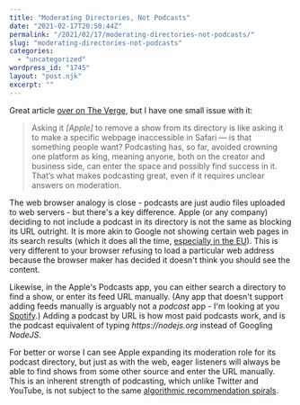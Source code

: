 ```yaml
---
title: "Moderating Directories, Not Podcasts"
date: "2021-02-17T20:50:44Z"
permalink: "/2021/02/17/moderating-directories-not-podcasts/"
slug: "moderating-directories-not-podcasts"
categories:
  - "uncategorized"
wordpress_id: "1745"
layout: "post.njk"
excerpt: ""
---
```


Great article [over on The Verge](https://www.theverge.com/platform/amp/22273071/podcast-moderation-apple-spotify-podbean-steve-bannon?__twitter_impression=true), but I have one small issue with it:

> Asking it _\[Apple\]_ to remove a show from its directory is like asking it to make a specific webpage inaccessible in Safari — is that something people want? Podcasting has, so far, avoided crowning one platform as king, meaning anyone, both on the creator and business side, can enter the space and possibly find success in it. That’s what makes podcasting great, even if it requires unclear answers on moderation.

The web browser analogy is close - podcasts are just audio files uploaded to web servers - but there's a key difference. Apple (or any company) deciding to not include a podcast in its directory is not the same as blocking its URL outright. It is more akin to Google not showing certain web pages in its search results (which it does all the time, [especially in the EU](https://en.wikipedia.org/wiki/Right_to_be_forgotten)). This is very different to your browser refusing to load a particular web address because the browser maker has decided it doesn't think you should see the content.

Likewise, in the Apple's Podcasts app, you can either search a directory to find a show, or enter its feed URL manually. (Any app that doesn't support adding feeds manually is arguably not a _podcast_ app - I'm looking at you [Spotify](https://community.spotify.com/t5/Other-Partners-Web-Player-etc/adding-podcast-by-url-why-can-t-spotify-answer-this-question/td-p/4662156).) Adding a podcast by URL is how most paid podcasts work, and is the podcast equivalent of typing _https://nodejs.org_ instead of Googling _NodeJS_.

For better or worse I can see Apple expanding its moderation role for its podcast directory, but just as with the web, eager listeners will always be able to find shows from some other source and enter the URL manually. This is an inherent strength of podcasting, which unlike Twitter and YouTube, is not subject to the same [algorithmic recommendation spirals](https://www.scientificamerican.com/article/youtubes-recommendation-algorithm-has-a-dark-side/).
